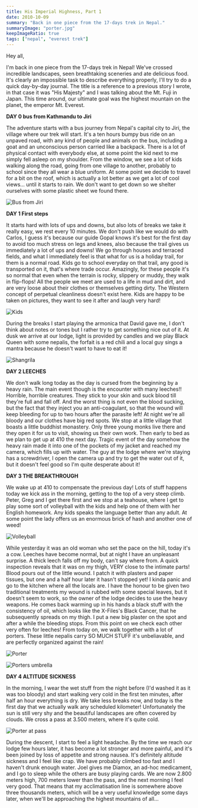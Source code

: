 ```yaml
---
title: His Imperial Highness, Part 1
date: 2010-10-09
summary: "Back in one piece from the 17-days trek in Nepal."
summaryImage: "porter.jpg"
keepImageRatio: true
tags: ["nepal", "everest trek"]
---
```


Hey all,

I'm back in one piece from the 17-days trek in Nepal! We've crossed incredible landscapes, seen breathtaking sceneries and ate delicious food. It's clearly an impossible task to describe everything properly, I'll try to do a quick day-by-day journal. 
The title is a reference to a previous story I wrote, in that case it was "His Majesty" and I was talking about the Mt. Fuji in Japan. This time around, our ultimate goal was the highest mountain on the planet, the emperor Mt. Everest.

**DAY 0 bus from Kathmandu to Jiri**

The adventure starts with a bus journey from Nepal's capital city to Jiri,
the village where our trek will start. It's a ten hours bumpy bus ride on an
unpaved road, with any kind of people and animals on the bus, including a
goat and an unconscious person carried like a backpack. There is a lot of
physical contact with everybody else, at some point the kid next to me
simply fell asleep on my shoulder.
From the window, we see a lot of kids walking along the road, going from one
village to another, probably to school since they all wear a blue uniform.
At some point we decide to travel for a bit on the roof, which is actually a
lot better as we get a lot of cool views... until it starts to rain. We
don't want to get down so we shelter ourselves with some plastic sheet we
found there.

![Bus from Jiri](bus470.jpg)

**DAY 1 First steps**

It starts hard with lots of ups and downs, but also lots of breaks we take it really easy, we rest every 10 minutes. We don't push like we would do with Carlos, I guess it's because our guide Gopal knows it's best for the first day to avoid too much stress on legs and knees, also because the trail gives us immediately a lot of ups and downs! We go through houses and terraced fields, and what I immediately feel is that what for us is a holiday trail, for them is a normal road. Kids go to school everyday on that trail, any good is transported on it, that's where trade occur. Amazingly, for these people it's so normal that even when the terrain is rocky, slippery or muddy, they walk in flip-flops! All the people we meet are used to a life in mud and dirt, and are very loose about their clothes or themselves getting dirty. The Western concept of perpetual cleanliness doesn't exist here. Kids are happy to be taken on pictures, they want to see it after and laugh very hard!

![Kids](kids.jpg)

During the breaks I start playing the armonica that David gave me, I don't think about notes or tones but I rather try to get something nice out of it. At dusk we arrive at our lodge, light is provided by candles and we play Black Queen with some nepalis, the forfait is a red chili and a local guy sings a mantra because he doesn't want to have to eat it!

![Shangrila](shangrila.jpg)

**DAY 2 LEECHES**

We don't walk long today as the day is cursed from the beginning by a heavy rain. The main event though is the encounter with many leeches!! Horrible, horrible creatures. They stick to your skin and suck blood till they're full and fall off. And the worst thing is not even the blood sucking, but the fact that they inject you an anti-coagulant, so that the wound will keep bleeding for up to two hours after the parasite left! At night we're all bloody and our clothes have big red spots.
We stop at a little village that boasts a little buddhist monastery. Only three young monks live there and they open it for us to visit, showing us their own work. Then early to bed as we plan to get up at 410 the next day.
Tragic event of the day somehow the heavy rain made it into one of the pockets of my jacket and reached my camera, which fills up with water. The guy at the lodge where we're staying has a screwdriver, I open the camera up and try to get the water out of it, but it doesn't feel good so I'm quite desperate about it!

**DAY 3 THE BREAKTHROUGH**

We wake up at 410 to compensate the previous day! Lots of stuff happens today we kick ass in the morning, getting to the top of a very steep climb. Peter, Greg and I get there first and we stop at a teahouse, where I get to play some sort of volleyball with the kids and help one of them with her English homework. Any kids speaks the language better than any adult. At some point the lady offers us an enormous brick of hash and another one of weed!

![Volleyball](volleyball.jpg)

While yesterday it was an old woman who set the pace on the hill, today it's a cow. Leeches have become normal, but at night I have an unpleasant surprise. A thick leech falls off my body, can't say where from. A quick inspection reveals that it was on my thigh, VERY close to the intimate parts! Blood pours out of the little wound. I patch it with plasters and paper tissues, but one and a half hour later it hasn't stopped yet! I kinda panic and go to the kitchen where all the locals are. I have the honour to be given two traditional treatments my wound is rubbed with some special leaves, but it doesn't seem to work, so the owner of the lodge decides to use the heavy weapons. He comes back warming up in his hands a black stuff with the consistency of oil, which looks like the X-Files's Black Cancer, that he subsequently spreads on my thigh. I put a new big plaster on the spot and after a while the bleeding stops. From this point on we check each other very often for leeches!
From today on, we walk together with a lot of porters. These little nepalis carry SO MUCH STUFF it's unbeliavable, and are perfectly organized against the rain!

![Porter](porter.jpg)

![Porters umbrella](portersumbrella.jpg)

**DAY 4 ALTITUDE SICKNESS**

In the morning, I wear the wet stuff from the night before (I'd washed it as it was too bloody) and start walking very cold in the first ten minutes, after half an hour everything is dry. We take less breaks now, and today is the first day that we actually walk any scheduled kilometer! Unfortunately the sun is still very shy and the beautiful landscapes are often covered by clouds. We cross a pass at 3.500 meters, where it's quite cold.

![Porter at pass](pass.jpg)

During the descent, I start to feel a light headache. By the time we reach our lodge few hours later, it has become a lot stronger and more painful, and it's been joined by loss of appetite and strong nausea. It's definitely altitude sickness and I feel like crap. We have probably climbed too fast and I haven't drunk enough water. Joel gives me Diamox, an ad-hoc medicament, and I go to sleep while the others are busy playing cards. We are now 2.800 meters high, 700 meters lower than the pass, and the next morning I feel very good. That means that my acclimatisation line is somewhere above three thousands meters, which will be a very useful knowledge some days later, when we'll be approaching the highest mountains of all...
